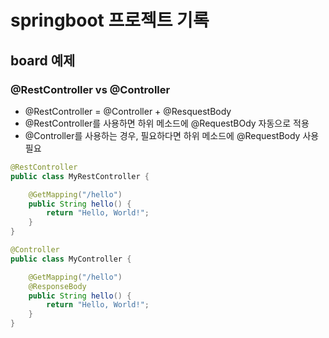 # springboot 프로젝트 기록
## board 예제
### @RestController vs @Controller
* @RestController = @Controller + @ResquestBody
* @RestController를 사용하면 하위 메소드에 @RequestBOdy 자동으로 적용
* @Controller를 사용하는 경우, 필요하다면 하위 메소드에 @RequestBody 사용 필요
```java
@RestController
public class MyRestController {

    @GetMapping("/hello")
    public String hello() {
        return "Hello, World!";
    }
}
```
```java
@Controller
public class MyController {

    @GetMapping("/hello")
    @ResponseBody
    public String hello() {
        return "Hello, World!";
    }
}
```